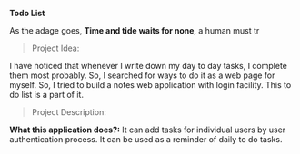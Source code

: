**Todo List** 

As the adage goes, **Time and tide waits for none**, a human must tr

>Project Idea:

I have noticed that whenever I write down my day to day tasks, I complete them most probably. So, I searched for ways to do it as a web page for myself. So, I tried to build a notes web application with login facility. This to do list is a part of it.

>Project Description:

**What this application does?:**
It can add tasks for individual users by user authentication process. It can be used as a reminder of daily to do tasks.
